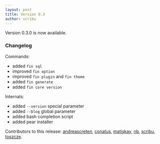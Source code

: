 ```yaml
---
layout: post
title: Version 0.3
author: scribu
---
```

Version 0.3.0 is now available.

### Changelog

Commands:

- added `fin sql`
- improved `fin option`
- improved `fin plugin` and `fin theme`
- added `fin generate`
- added `fin core version`

Internals:

- added `--version` special parameter
- added `--blog` global parameter
- added bash completion script
- added pear installer

Contributors to this release: [andreascreten](http://github.com/andreascreten), [conatus](http://github.com/conatus), [matiskay](http://github.com/matiskay), [nb](http://github.com/nb), [scribu](http://github.com/scribu), [toszcze](http://github.com/toszcze).
